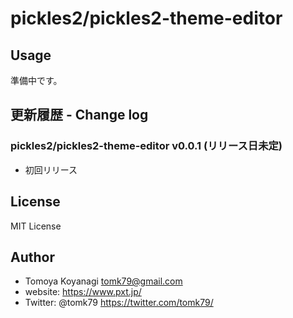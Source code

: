 # pickles2/pickles2-theme-editor

## Usage

準備中です。


## 更新履歴 - Change log

### pickles2/pickles2-theme-editor v0.0.1 (リリース日未定)

- 初回リリース


## License

MIT License


## Author

- Tomoya Koyanagi <tomk79@gmail.com>
- website: <https://www.pxt.jp/>
- Twitter: @tomk79 <https://twitter.com/tomk79/>
